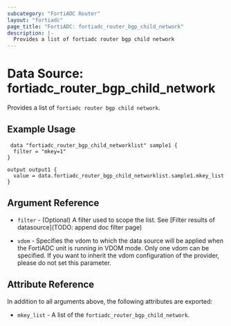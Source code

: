```yaml
---
subcategory: "FortiADC Router"
layout: "fortiadc"
page_title: "FortiADC: fortiadc_router_bgp_child_network"
description: |-
  Provides a list of fortiadc router bgp child network
---
```


# Data Source: fortiadc_router_bgp_child_network
Provides a list of `fortiadc router bgp child network`.

## Example Usage

```hcl
 data "fortiadc_router_bgp_child_networklist" sample1 {
  filter = "mkey=1"
}

output output1 {
  value = data.fortiadc_router_bgp_child_networklist.sample1.mkey_list
}
```

## Argument Reference

* `filter` - (Optional) A filter used to scope the list. See [Filter results of datasource](TODO: append doc filter page)

* `vdom` - Specifies the vdom to which the data source will be applied when the FortiADC unit is running in VDOM mode. Only one vdom can be specified. If you want to inherit the vdom configuration of the provider, please do not set this parameter.

## Attribute Reference

In addition to all arguments above, the following attributes are exported:

* `mkey_list` -  A list of the `fortiadc_router_bgp_child_network`.
